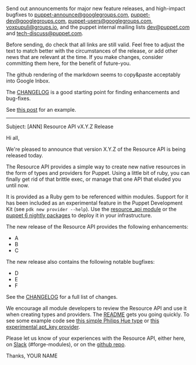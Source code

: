 Send out announcements for major new feature releases, and high-impact bugfixes to <puppet-announce@googlegroups.com>, <puppet-dev@googlegroups.com>, <puppet-users@googlegroups.com>, <voxpupuli@groups.io>, and the puppet internal mailing lists <dev@puppet.com> and <tech-discuss@puppet.com>.

Before sending, do check that all links are still valid. Feel free to adjust the text to match better with the circumstances of the release, or add other news that are relevant at the time. If you make changes, consider committing them here, for the benefit of future-you.

The github rendering of the markdown seems to copy&paste acceptably into Google Inbox.

The [CHANGELOG](https://github.com/puppetlabs/puppet-resource_api/blob/master/CHANGELOG.md) is a good starting point for finding enhancements and bug-fixes.

See [this post](https://groups.google.com/d/msg/puppet-dev/1R9gwkEIxHU/adWXJ0NfCAAJ) for an example.

---

Subject: [ANN] Resource API vX.Y.Z Release

Hi all,

We're pleased to announce that version X.Y.Z of the Resource API is being released today.

The Resource API provides a simple way to create new native resources in the form of types and providers for Puppet. Using a little bit of ruby, you can finally get rid of that brittle exec, or manage that one API that eluded you until now.

It is provided as a Ruby gem to be referenced within modules. Support for it has been included as an experimental feature in the Puppet Development Kit (see `pdk new provider --help`). Use the [resource_api module](https://forge.puppet.com/puppetlabs/resource_api) or the [puppet 6 nightly packages](https://groups.google.com/d/msg/puppet-users/N3LJGhsrqkU/TUEsq7VfDQAJ) to deploy it in your infrastructure.

The new release of the Resource API provides the following enhancements:

* A
* B
* C

The new release also contains the following notable bugfixes:

* D
* E
* F

See the [CHANGELOG](https://github.com/puppetlabs/puppet-resource_api/blob/master/CHANGELOG.md) for a full list of changes.

We encourage all module developers to review the Resource API and use it when creating types and providers. The [README](https://github.com/puppetlabs/puppet-resource_api/blob/master/README.md) gets you going quickly. To see some example code see [this simple Philips Hue type](https://github.com/da-ar/hue_rsapi) or [this experimental apt_key provider](https://github.com/DavidS/puppetlabs-apt/blob/resource-api-experiments/lib/puppet/provider/apt_key2/apt_key2.rb).

Please let us know of your experiences with the Resource API, either here, on [Slack](https://slack.puppet.com/) (#forge-modules), or on the [github repo](https://github.com/puppetlabs/puppet-resource_api).


Thanks,
YOUR NAME
